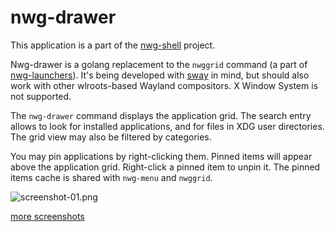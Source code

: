 # nwg-drawer

This application is a part of the [nwg-shell](https://github.com/nwg-piotr/nwg-shell) project.

Nwg-drawer is a golang replacement to the `nwggrid` command
(a part of [nwg-launchers](https://github.com/nwg-piotr/nwg-launchers)). It's being developed with
[sway](https://github.com/swaywm/sway) in mind, but should also work with other wlroots-based Wayland compositors.
X Window System is not supported.

The `nwg-drawer` command displays the application grid. The search entry allows to look for installed applications,
and for files in XDG user directories. The grid view may also be filtered by categories.

You may pin applications by right-clicking them. Pinned items will appear above the application grid. Right-click
a pinned item to unpin it. The pinned items cache is shared with `nwg-menu` and `nwggrid`.

![screenshot-01.png](https://scrot.cloud/images/2021/05/30/screenshot-01.png)

[more screenshots](https://scrot.cloud/album/nwg-drawer.Bogd)
